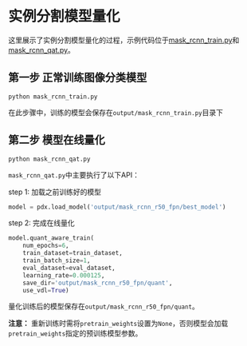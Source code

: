 # 实例分割模型量化

这里展示了实例分割模型量化的过程，示例代码位于[mask_rcnn_train.py](./mask_rcnn_train.py)和[mask_rcnn_qat.py](./mask_rcnn_qat.py)。


## 第一步 正常训练图像分类模型

```
python mask_rcnn_train.py
```

在此步骤中，训练的模型会保存在`output/mask_rcnn_train.py`目录下


## 第二步 模型在线量化

```
python mask_rcnn_qat.py
```

`mask_rcnn_qat.py`中主要执行了以下API：

step 1: 加载之前训练好的模型


```python
model = pdx.load_model('output/mask_rcnn_r50_fpn/best_model')
```

step 2: 完成在线量化

```python
model.quant_aware_train(
    num_epochs=6,
    train_dataset=train_dataset,
    train_batch_size=1,
    eval_dataset=eval_dataset,
    learning_rate=0.000125,
    save_dir='output/mask_rcnn_r50_fpn/quant',
    use_vdl=True)
```

量化训练后的模型保存在`output/mask_rcnn_r50_fpn/quant`。

**注意：** 重新训练时需将`pretrain_weights`设置为`None`，否则模型会加载`pretrain_weights`指定的预训练模型参数。
